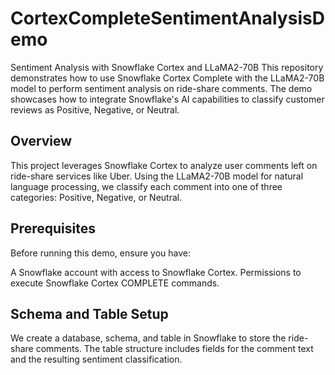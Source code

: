# CortexCompleteSentimentAnalysisDemo

Sentiment Analysis with Snowflake Cortex and LLaMA2-70B
This repository demonstrates how to use Snowflake Cortex Complete with the LLaMA2-70B model to perform sentiment analysis on ride-share comments. The demo showcases how to integrate Snowflake's AI capabilities to classify customer reviews as Positive, Negative, or Neutral.

## Overview
This project leverages Snowflake Cortex to analyze user comments left on ride-share services like Uber. Using the LLaMA2-70B model for natural language processing, we classify each comment into one of three categories: Positive, Negative, or Neutral.

## Prerequisites
Before running this demo, ensure you have:

A Snowflake account with access to Snowflake Cortex.
Permissions to execute Snowflake Cortex COMPLETE commands.

## Schema and Table Setup
We create a database, schema, and table in Snowflake to store the ride-share comments. The table structure includes fields for the comment text and the resulting sentiment classification.

